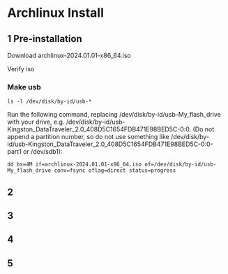 # Archlinux Install

## 1 Pre-installation

Download archlinux-2024.01.01-x86_64.iso

Verify iso

### Make usb
```
ls -l /dev/disk/by-id/usb-*
```

Run the following command, replacing /dev/disk/by-id/usb-My_flash_drive with your drive, e.g. /dev/disk/by-id/usb-Kingston_DataTraveler_2.0_408D5C1654FDB471E98BED5C-0:0. (Do not append a partition number, so do not use something like /dev/disk/by-id/usb-Kingston_DataTraveler_2.0_408D5C1654FDB471E98BED5C-0:0-part1 or /dev/sdb1):

```
dd bs=4M if=archlinux-2024.01.01-x86_64.iso of=/dev/disk/by-id/usb-My_flash_drive conv=fsync oflag=direct status=progress
```


## 2



## 3


## 4

## 5

